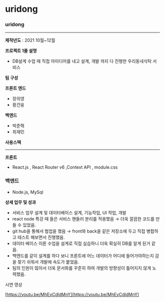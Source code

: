 # uridong

### uridong

---

**제작년도**  : 2021 10월~12월 

**프로젝트 1줄 설명**

- DB설계 수업 때 직접 아이디어를 내고 설계, 개발 까지 다 진행한 우리동네식탁 서비스

**팀 구성**

**프론트 엔드** 

- 장의영
- 황건웅

**백엔드**

- 박준혁
- 최재민

**사용스택**

---

**프론트**

- React.js , React Router v6 ,Context API , module.css

### 백엔드

- Node.js, MySql

**상세 업무 및 성과**

- 서비스 업무 설계 및 데이터베이스 설계, 기능작업, UI 작업, 개발
- react node 특강 때 들은 서비스 핸들러 분리를 적용했음 → 더욱 깔끔한 코드를 만들 수 있었음.
- git hub을 통해서 협업을 했음 → front와 back을 같은 저장소에 두고 직접 병합하고 테스트 해보면서 진행했음.
- 데이터 베이스 이론 수업을 설계로 직접 실습하니 더욱 확실히 DB를 알게 된거 같음.
- 백엔드를 같이 설계를 하다 보니 프론트에 어느 데이터가 어디에 들어가야하는지 감을 찾기 쉬워서 개발에 속도가 붙었음.
- 팀의 인원이 많아서 더욱 문서화를 꾸준히 하여 개발의 방향성이 틀어지지 않게 노력했음.

시연 영상

[https://youtu.be/MhEyCdldMnY](https://youtu.be/MhEyCdldMnY)
